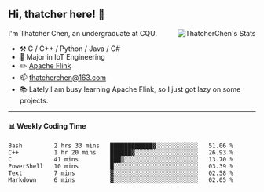 ## Hi, thatcher here! :wave:

<img align="right" src="https://github-readme-stats.vercel.app/api?username=thatcherchen&title_color=333&text_color=777" alt="ThatcherChen's Stats" >

I'm Thatcher Chen, an undergraduate at CQU.

- :hammer_and_pick:  C / C++ / Python / Java / C# 
- :seedling:  Major in IoT Engineering
- :pencil2: [Apache Flink](https://github.com/apache/flink)
- :mailbox: thatcherchen@163.com
- :books: Lately I am busy learning Apache Flink, so I just got lazy on some projects.

---

#### :bar_chart: Weekly Coding Time

<!--START_SECTION:waka-->

```text
Bash         2 hrs 33 mins   ████████████▓░░░░░░░░░░░░   51.06 %
C++          1 hr 20 mins    ██████▓░░░░░░░░░░░░░░░░░░   26.93 %
C            41 mins         ███▒░░░░░░░░░░░░░░░░░░░░░   13.70 %
PowerShell   10 mins         █░░░░░░░░░░░░░░░░░░░░░░░░   03.39 %
Text         7 mins          ▓░░░░░░░░░░░░░░░░░░░░░░░░   02.58 %
Markdown     6 mins          ▓░░░░░░░░░░░░░░░░░░░░░░░░   02.05 %
```

<!--END_SECTION:waka-->
